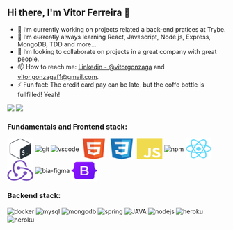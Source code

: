 ## Hi there, I'm Vitor Ferreira 👋

- 🔭 I’m currently working on projects related a back-end pratices at Trybe.
- 🌱 I’m ~~currently~~ always learning React, Javascript, Node.js, Express, MongoDB, TDD and more...
- 👯 I’m looking to collaborate on projects in a great company with great people.
- 📫 How to reach me: <a href="https://www.linkedin.com/in/vitorgonzaga/" target="_blank">Linkedin - @vitorgonzaga</a> and <vitor.gonzagaf1@gmail.com>.
- ⚡ Fun fact: The credit card pay can be late, but the coffe bottle is fullfilled! Yeah!

<div style="display=inline_block">
  <img height="160em" src="https://github-readme-stats.vercel.app/api?username=vitorgonzaga&show_icons=true&theme=radical" />
  <img height="160em" src="https://github-readme-stats.vercel.app/api/top-langs/?username=vitorgonzaga&layout=compact&theme=radical" />
</div>

### Fundamentals and Frontend stack:

<div>
  <img align="center" alt="bash" height="50" width="60" src="https://raw.githubusercontent.com/devicons/devicon/master/icons/bash/bash-original.svg">  
  <img align="center" alt="git" height="50" width="60" src="https://cdn.jsdelivr.net/gh/devicons/devicon/icons/git/git-original.svg" />
  <img align="center" alt="vscode" height="50" width="60" src="https://cdn.jsdelivr.net/gh/devicons/devicon/icons/visualstudio/visualstudio-plain.svg" />  
  <img align="center" alt="HTML" height="50" width="60" src="https://raw.githubusercontent.com/devicons/devicon/master/icons/html5/html5-original.svg">
  <img align="center" alt="CSS" height="50" width="60" src="https://raw.githubusercontent.com/devicons/devicon/master/icons/css3/css3-original.svg">
  <img align="center" alt="Js" height="50" width="60" src="https://raw.githubusercontent.com/devicons/devicon/master/icons/javascript/javascript-plain.svg">    
          
  <img align="center" alt="npm" height="60" width="70" src="https://cdn.jsdelivr.net/gh/devicons/devicon/icons/npm/npm-original-wordmark.svg" />
  <img align="center" alt="React" height="50" width="60" src="https://raw.githubusercontent.com/devicons/devicon/master/icons/react/react-original.svg">     
  <img align="center" alt="redux" height="50" width="60" src="https://raw.githubusercontent.com/devicons/devicon/master/icons/redux/redux-original.svg">
  <img align="center" alt="bia-figma" height="50" width="60" src="https://cdn.jsdelivr.net/gh/devicons/devicon/icons/figma/figma-original.svg" />
  <img align="center" alt="bootstrap" height="50" width="60" src="https://raw.githubusercontent.com/devicons/devicon/master/icons/bootstrap/bootstrap-original.svg">
</div>

### Backend stack:

<div>    
  <img align="center" alt="docker" height="60" width="70" src="https://cdn.jsdelivr.net/gh/devicons/devicon/icons/docker/docker-original-wordmark.svg" />
  <img align="center" alt="mysql" height="60" width="70" src="https://cdn.jsdelivr.net/gh/devicons/devicon/icons/mysql/mysql-original-wordmark.svg" />  
  <img align="center" alt="mongodb" height="60" width="70" src="https://cdn.jsdelivr.net/gh/devicons/devicon/icons/mongodb/mongodb-original-wordmark.svg" />  
  <img align="center" alt="spring" height="60" width="70" src="https://cdn.jsdelivr.net/gh/devicons/devicon/icons/spring/spring-original-wordmark.svg" />
  <img align="center" alt="JAVA" height="50" width="60" src="https://cdn.jsdelivr.net/gh/devicons/devicon/icons/java/java-original-wordmark.svg" />         <img align="center" alt="nodejs" height="60" width="70" src="https://cdn.jsdelivr.net/gh/devicons/devicon/icons/nodejs/nodejs-original.svg" />
  <img align="center" alt="heroku" height="60" width="70" src="https://cdn.jsdelivr.net/gh/devicons/devicon/icons/heroku/heroku-original.svg" />
  <img align="center" alt="heroku" height="60" width="70" src="https://cdn.jsdelivr.net/gh/devicons/devicon/icons/sequelize/sequelize-original.svg" />
</div>  
